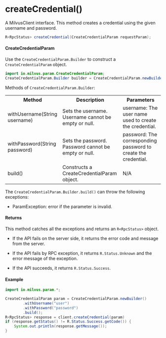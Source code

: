 # createCredential()

A MilvusClient interface. This method creates a credential using the given username and password.

```java
R<RpcStatus> createCredential(CreateCredentialParam requestParam);
```

#### CreateCredentialParam

Use the `CreateCredentialParam.Builder` to construct a `CreateCredentialParam` object.

```java
import io.milvus.param.CreateCredentialParam;
CreateCredentialParam.Builder builder = CreateCredentialParam.newBuilder();
```

Methods of `CreateCredentialParam.Builder`:

<table>
    <tr>
        <th>Method</th>
        <th>Description</th>
        <th>Parameters</th>
    </tr>
    <tr>
        <td>withUsername(String username)</td>
        <td>Sets the username. Username cannot be empty or null.</td>
        <td>username: The user name used to create the credential.</td>
    </tr>
    <tr>
        <td>withPassword(String password)</td>
        <td>Sets the password. Password cannot be empty or null.</td>
        <td>password: The corresponding password to create the credential.</td>
    </tr>
    <tr>
        <td>build()</td>
        <td>Constructs a CreateCredentialParam object.</td>
        <td>N/A</td>
    </tr>
</table>

The `CreateCredentialParam.Builder.build()` can throw the following exceptions:

- ParamException: error if the parameter is invalid.

#### Returns

This method catches all the exceptions and returns an `R<RpcStatus>` object.

- If the API fails on the server side, it returns the error code and message from the server.

- If the API fails by RPC exception, it returns `R.Status.Unknown` and the error message of the exception.

- If the API succeeds, it returns `R.Status.Success`.

#### Example

```java
import io.milvus.param.*;

CreateCredentialParam param = CreateCredentialParam.newBuilder()
        .withUsername("user")
        .withPassword("password")
        .build();
R<RpcStatus> response = client.createCredential(param)
if (response.getStatus() != R.Status.Success.getCode()) {
    System.out.println(response.getMessage());
}
```
